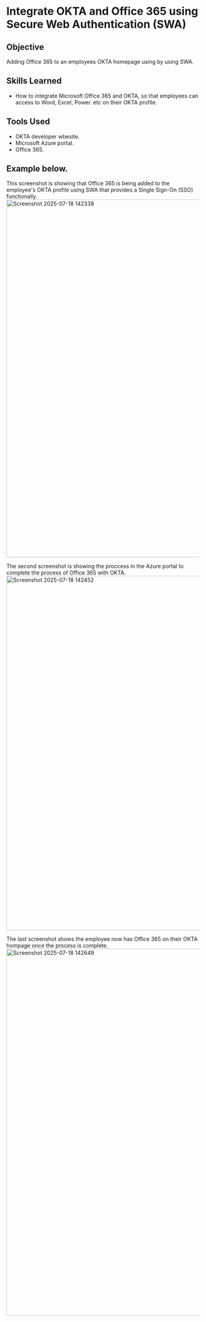 # Integrate OKTA and Office 365 using Secure Web Authentication (SWA)

## Objective

Adding Office 365 to an employees OKTA homepage using by using SWA. 


## Skills Learned

- How to integrate Microsoft Office 365 and OKTA, so that employees can access to Word, Excel, Power. etc on their OKTA profile. 

## Tools Used

- OKTA developer wbesite.
- Microsoft Azure portal.
- Office 365. 


## Example below.

This screenshot is showing that Office 365 is being added to the employee's OKTA profile using SWA that provides a Single Sign-On (SSO) functionally.
<img width="1875" height="933" alt="Screenshot 2025-07-18 142338" src="https://github.com/user-attachments/assets/c12f2f0b-63ab-4263-bc39-e86bcd695dc6" />

The second screenshot is showing the proccess in the Azure portal to complete the process of Office 365 with OKTA.
<img width="1871" height="924" alt="Screenshot 2025-07-18 142452" src="https://github.com/user-attachments/assets/d4fcedfe-a195-49c5-91a1-f2283694210c" />

The last screenshot shows the employee now has Office 365 on their OKTA hompage once the process is complete.
<img width="1897" height="957" alt="Screenshot 2025-07-18 142649" src="https://github.com/user-attachments/assets/96eab336-b405-4b7d-851d-4cc074c64901" />

